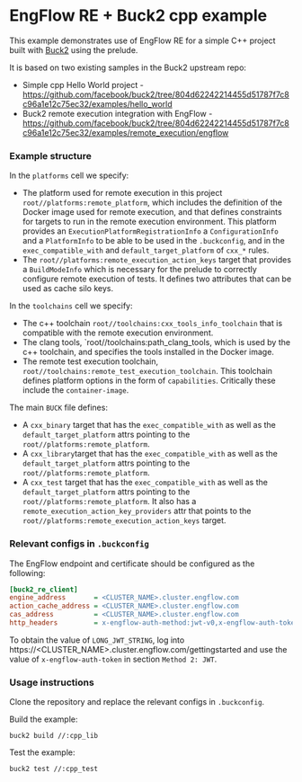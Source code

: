 # EngFlow RE + Buck2 cpp example

This example demonstrates use of EngFlow RE for a simple C++ project built with [Buck2](https://github.com/facebook/buck2) using the prelude.

It is based on two existing samples in the Buck2 upstream repo:

* Simple cpp Hello World project - https://github.com/facebook/buck2/tree/804d62242214455d51787f7c8c96a1e12c75ec32/examples/hello_world
* Buck2 remote execution integration with EngFlow - https://github.com/facebook/buck2/tree/804d62242214455d51787f7c8c96a1e12c75ec32/examples/remote_execution/engflow

### Example structure

In the `platforms` cell we specify:
* The platform used for remote execution in this project `root//platforms:remote_platform`, which includes the definition of the Docker image used for remote execution, and that defines constraints for targets to run in the remote execution environment. This platform provides an `ExecutionPlatformRegistrationInfo` a `ConfigurationInfo` and a `PlatformInfo` to be able to be used in the `.buckconfig`, and in the `exec_compatible_with` and `default_target_platform` of `cxx_*` rules.
* The `root//platforms:remote_execution_action_keys` target that provides a `BuildModeInfo` which is necessary for the prelude to correctly configure remote execution of tests. It defines two attributes that can be used as cache silo keys.

In the `toolchains` cell we specify:

* The c++ toolchain `root//toolchains:cxx_tools_info_toolchain` that is compatible with the remote execution environment.
* The clang tools, `root//toolchains:path_clang_tools, which is used by the c++ toolchain, and specifies the tools installed in the Docker image.
* The remote test execution toolchain, `root//toolchains:remote_test_execution_toolchain`. This toolchain defines platform options in the form of `capabilities`. Critically these include the `container-image`.

The main `BUCK` file defines:

* A `cxx_binary` target that has the `exec_compatible_with` as well as the `default_target_platform` attrs pointing to the `root//platforms:remote_platform`.
* A `cxx_library`target that has the `exec_compatible_with` as well as the `default_target_platform` attrs pointing to the `root//platforms:remote_platform`.
* A `cxx_test` target that has the `exec_compatible_with` as well as the `default_target_platform` attrs pointing to the `root//platforms:remote_platform`. It also has a `remote_execution_action_key_providers` attr that points to the `root//platforms:remote_execution_action_keys` target.

### Relevant configs in `.buckconfig`

The EngFlow endpoint and certificate should be configured as the
following:

```ini
[buck2_re_client]
engine_address       = <CLUSTER_NAME>.cluster.engflow.com
action_cache_address = <CLUSTER_NAME>.cluster.engflow.com
cas_address          = <CLUSTER_NAME>.cluster.engflow.com
http_headers         = x-engflow-auth-method:jwt-v0,x-engflow-auth-token:LONG_JWT_STRING
 ```

 To obtain the value of `LONG_JWT_STRING`, log into https://<CLUSTER_NAME>.cluster.engflow.com/gettingstarted and use the value of `x-engflow-auth-token` in section `Method 2: JWT`.

### Usage instructions

Clone the repository and replace the relevant configs in `.buckconfig`.

Build the example:

```
buck2 build //:cpp_lib
```

Test the example:

```
buck2 test //:cpp_test
```
